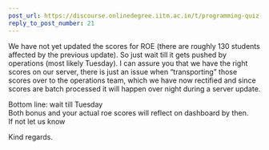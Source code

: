 ```yaml
---
post_url: https://discourse.onlinedegree.iitm.ac.in/t/programming-quiz-1-in-student-dashboard-label-for-roe-scores-showing-absent-or-incorrect/169369/22
reply_to_post_number: 21
---
```

We have not yet updated the scores for ROE (there are roughly 130 students affected by the previous update). So just wait till it gets pushed by operations (most likely Tuesday). I can assure you that we have the right scores on our server, there is just an issue when “transporting” those scores over to the operations team, which we have now rectified and since scores are batch processed it will happen over night during a server update.

Bottom line: wait till Tuesday  
Both bonus and your actual roe scores will reflect on dashboard by then.  
If not let us know

Kind regards.
